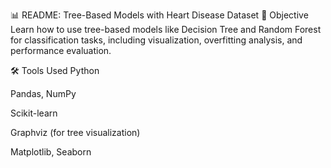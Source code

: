 📊 README: Tree-Based Models with Heart Disease Dataset
🧠 Objective
Learn how to use tree-based models like Decision Tree and Random Forest for classification tasks, including visualization, overfitting analysis, and performance evaluation.

🛠️ Tools Used
Python

Pandas, NumPy

Scikit-learn

Graphviz (for tree visualization)

Matplotlib, Seaborn
